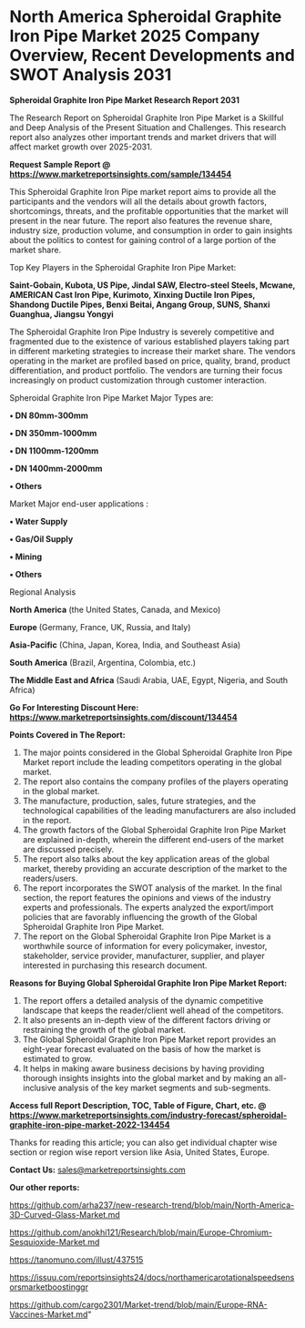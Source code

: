 # North America Spheroidal Graphite Iron Pipe Market 2025 Company Overview, Recent Developments and SWOT Analysis 2031

<strong>Spheroidal Graphite Iron Pipe Market Research Report 2031</strong>

The Research Report on Spheroidal Graphite Iron Pipe Market is a Skillful and Deep Analysis of the Present Situation and Challenges. This research report also analyzes other important trends and market drivers that will affect market growth over 2025-2031.

<strong>Request Sample Report @ <a href=https://www.marketreportsinsights.com/sample/134454>https://www.marketreportsinsights.com/sample/134454</a></strong>

This Spheroidal Graphite Iron Pipe market report aims to provide all the participants and the vendors will all the details about growth factors, shortcomings, threats, and the profitable opportunities that the market will present in the near future. The report also features the revenue share, industry size, production volume, and consumption in order to gain insights about the politics to contest for gaining control of a large portion of the market share.

Top Key Players in the Spheroidal Graphite Iron Pipe Market:

<strong>Saint-Gobain, Kubota, US Pipe, Jindal SAW, Electro-steel Steels, Mcwane, AMERICAN Cast Iron Pipe, Kurimoto, Xinxing Ductile Iron Pipes, Shandong Ductile Pipes, Benxi Beitai, Angang Group, SUNS, Shanxi Guanghua, Jiangsu Yongyi</strong>

The Spheroidal Graphite Iron Pipe Industry is severely competitive and fragmented due to the existence of various established players taking part in different marketing strategies to increase their market share. The vendors operating in the market are profiled based on price, quality, brand, product differentiation, and product portfolio. The vendors are turning their focus increasingly on product customization through customer interaction.

Spheroidal Graphite Iron Pipe Market Major Types are:

<strong>• DN 80mm-300mm

• DN 350mm-1000mm

• DN 1100mm-1200mm

• DN 1400mm-2000mm

• Others</strong>

Market Major end-user applications :

<strong>• Water Supply

• Gas/Oil Supply

• Mining

• Others</strong>

Regional Analysis

</u><strong><b>North America</b></strong> (the United States, Canada, and Mexico)

<strong><b>Europe </b></strong>(Germany, France, UK, Russia, and Italy)

<strong><b>Asia-Pacific</b></strong> (China, Japan, Korea, India, and Southeast Asia)

<strong><b>South America</b></strong> (Brazil, Argentina, Colombia, etc.)

<strong><b>The Middle East and Africa</b></strong> (Saudi Arabia, UAE, Egypt, Nigeria, and South Africa)

<strong>Go For Interesting Discount Here: <a href=https://www.marketreportsinsights.com/discount/134454>https://www.marketreportsinsights.com/discount/134454</a></strong>

<strong>Points Covered in The Report:</strong>
<ol>
  <li>The major points considered in the Global Spheroidal Graphite Iron Pipe Market report include the leading competitors operating in the global market.</li>
  <li>The report also contains the company profiles of the players operating in the global market.</li>
  <li>The manufacture, production, sales, future strategies, and the technological capabilities of the leading manufacturers are also included in the report.</li>
  <li>The growth factors of the Global Spheroidal Graphite Iron Pipe Market are explained in-depth, wherein the different end-users of the market are discussed precisely.</li>
  <li>The report also talks about the key application areas of the global market, thereby providing an accurate description of the market to the readers/users.</li>
  <li>The report incorporates the SWOT analysis of the market. In the final section, the report features the opinions and views of the industry experts and professionals. The experts analyzed the export/import policies that are favorably influencing the growth of the Global Spheroidal Graphite Iron Pipe Market.</li>
  <li>The report on the Global Spheroidal Graphite Iron Pipe Market is a worthwhile source of information for every policymaker, investor, stakeholder, service provider, manufacturer, supplier, and player interested in purchasing this research document.</li>
</ol>
<strong>Reasons for Buying Global Spheroidal Graphite Iron Pipe Market Report:</strong>

<ol>
  <li>The report offers a detailed analysis of the dynamic competitive landscape that keeps the reader/client well ahead of the competitors.</li>
  <li>It also presents an in-depth view of the different factors driving or restraining the growth of the global market.</li>
  <li>The Global Spheroidal Graphite Iron Pipe Market report provides an eight-year forecast evaluated on the basis of how the market is estimated to grow.</li>
  <li>It helps in making aware business decisions by having providing thorough insights insights into the global market and by making an all-inclusive analysis of the key market segments and sub-segments.</li>
</ol>
<strong>Access full Report Description, TOC, Table of Figure, Chart, etc. @ <a href=https://www.marketreportsinsights.com/industry-forecast/spheroidal-graphite-iron-pipe-market-2022-134454>https://www.marketreportsinsights.com/industry-forecast/spheroidal-graphite-iron-pipe-market-2022-134454</a></strong>


Thanks for reading this article; you can also get individual chapter wise section or region wise report version like Asia, United States, Europe.

<strong>Contact Us:</strong>
sales@marketreportsinsights.com

<strong>Our other reports:</strong>

<a href=https://github.com/arha237/new-research-trend/blob/main/North-America-3D-Curved-Glass-Market.md>https://github.com/arha237/new-research-trend/blob/main/North-America-3D-Curved-Glass-Market.md</a>

<a href=https://github.com/anokhi121/Research/blob/main/Europe-Chromium-Sesquioxide-Market.md>https://github.com/anokhi121/Research/blob/main/Europe-Chromium-Sesquioxide-Market.md</a>

<a href=https://tanomuno.com/illust/437515>https://tanomuno.com/illust/437515</a>

<a href=https://issuu.com/reportsinsights24/docs/northamericarotationalspeedsensorsmarketboostinggr>https://issuu.com/reportsinsights24/docs/northamericarotationalspeedsensorsmarketboostinggr</a>

<a href=https://github.com/cargo2301/Market-trend/blob/main/Europe-RNA-Vaccines-Market.md>https://github.com/cargo2301/Market-trend/blob/main/Europe-RNA-Vaccines-Market.md</a>"
